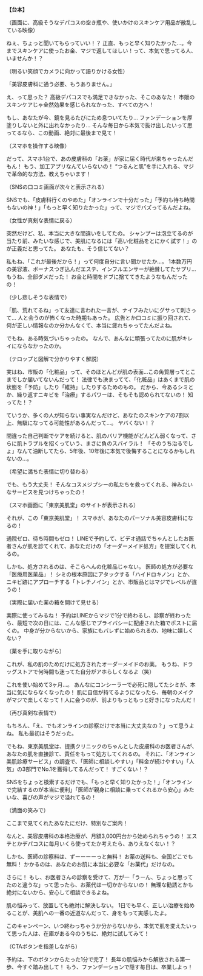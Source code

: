 **【台本】**

（画面に、高級そうなデパコスの空き瓶や、使いかけのスキンケア用品が散乱している映像）

ねぇ、ちょっと聞いてもらっていい！？
正直、もっと早く知りたかった…。今までスキンケアに使ったお金、マジで返してほしい！って、本気で思ってる人、いませんか！？

（明るい笑顔でカメラに向かって語りかける女性）

「美容皮膚科に通う必要、もうありません。」

え、って思った？
高級デパコスでも満足できなかった、そこのあなた！
市販のスキンケアじゃ全然効果を感じられなかった、すべての方へ！

もし、あなたが今、鏡を見るたびにため息ついてたり…
ファンデーションを厚塗りしないと外に出れなかったり…
そんな毎日から本気で抜け出したいって思ってるなら、この動画、絶対に最後まで見て！

（スマホを操作する映像）

だって、スマホ1台で、あの皮膚科の「お薬」が家に届く時代が来ちゃったんだもん！
もう、加工アプリなんていらないの！
“つるんと肌”を手に入れる、マジで革命的な方法、教えちゃいます！

（SNSの口コミ画面が次々と表示される）

SNSでも、「皮膚科行くのやめた」「オンラインで十分だった」「予約も待ち時間もないの神！」「もっと早く知りたかった」って、マジでバズってるんだよね。

（女性が真剣な表情に戻る）

突然だけど、私、本当に大きな間違いをしてたの。
シャンプーは泡立てるのが当たり前、みたいな感じで、美肌になるには「高い化粧品をとにかく試す！」のが正義だと思ってた。
あなたも、そう信じてない？

私もね、「これが最後だから！」って何度自分に言い聞かせたか…。
1本数万円の美容液、ボーナスつぎ込んだエステ、インフルエンサーが絶賛してたサプリ…
もうね、全部ダメだった！
お金と時間をドブに捨ててきたようなもんだったの！

（少し悲しそうな表情で）

「肌、荒れてるね」って友達に言われた一言が、ナイフみたいにグサって刺さって…
人と会うのが怖くなった時期もあった。
広告とか口コミに振り回されて、何が正しい情報なのか分かんなくて、本当に疲れちゃってたんだよね。

でもね、ある時気づいちゃったの。
なんで、あんなに頑張ってたのに肌がキレイにならなかったのか。

（テロップと図解で分かりやすく解説）

実はね、市販の「化粧品」って、そのほとんどが肌の表面…この角質層ってとこまでしか届いてないんだって！
法律でも決まってて、「化粧品」はあくまで肌の状態を「予防」したり「維持」したりするためのもの。
だから、今あるシミとか、繰り返すニキビを「治療」するパワーは、そもそも認められてないの！
知ってた！？

ていうか、多くの人が知らない事実なんだけど、あなたのスキンケアの7割以上、無駄になってる可能性があるんだって…。
ヤバくない！？

間違った自己判断でケアを続けると、肌のバリア機能がどんどん弱くなって、さらに肌トラブルを招くっていう、まさに負のスパイラル！
「そのうち治るでしょ」なんて油断してたら、5年後、10年後に本気で後悔することになるかもしれないの…。

（希望に満ちた表情に切り替わる）

でも、もう大丈夫！
そんなコスメジプシーの私たちを救ってくれる、神みたいなサービスを見つけちゃったの！

（スマホ画面に「東京美肌堂」のサイトが表示される）

それが、この「東京美肌堂」！
スマホが、あなたのパーソナル美容皮膚科になるの！

通院ゼロ、待ち時間もゼロ！
LINEで予約して、ビデオ通話でちゃんとしたお医者さんが肌を診てくれて、あなただけの「オーダーメイド処方」を提案してくれるの。

しかも、処方されるのは、そこらへんの化粧品じゃない。
医師の処方が必要な「医療用医薬品」！
シミの根本原因にアタックする「ハイドロキノン」とか、ニキビ跡にアプローチする「トレチノイン」とか、市販品とはマジでレベルが違うの！

（実際に届いた薬の箱を開けて見せる）

実際に使ってみるね！
予約はLINEからマジで1分で終わるし、診察が終わったら、最短で次の日には、こんな感じでプライバシーに配慮された箱でポストに届くの。
中身が分からないから、家族にもバレずに始められるの、地味に嬉しくない？

（薬を手に取りながら）

これが、私の肌のためだけに処方されたオーダーメイドのお薬。
もうね、ドラッグストアで何時間も迷ってた自分がアホらしくなるよ（笑）

これを使い始めて3ヶ月…。
あんなにコンシーラーで必死に隠してたシミが、本当に気にならなくなったの！
肌に自信が持てるようになったら、毎朝のメイクがマジで楽しくなって！人に会うのが、前よりもっともっと好きになったんだ！

（再び真剣な表情で）

もちろん、「え、でもオンラインの診察だけで本当に大丈夫なの？」って思うよね。
私も最初はそうだった。

でもね、東京美肌堂は、提携クリニックのちゃんとした皮膚科のお医者さんが、あなたの肌を直接診て、責任をもって処方してくれるの。
それに、「オンライン美肌診療サービス」の調査で、「医師に相談しやすい」「料金が続けやすい」「人気」の3部門でNo.1を獲得してるんだって！
すごくない！？

SNSをちょっと検索するだけでも、「もっと早く知りたかった！」「オンラインで完結するのが本当に便利」「医師が親身に相談に乗ってくれるから安心」みたいな、喜びの声がマジで溢れてるの！

（満面の笑みで）

ここまで見てくれたあなたにだけ、特別なご案内！

なんと、美容皮膚科の本格治療が、月額3,000円台から始められちゃうの！
エステとかデパコスに毎月いくら使ってたか考えたら、ありえなくない！？

しかも、医師の診察料は、ずーーーーっと無料！
お薬の送料も、全国どこでも無料！
かかるのは、あなたのお肌に本当に必要な「お薬代」だけなの。

さらに！
もし、お医者さんの診察を受けて、万が一「うーん、ちょっと思ってたのと違うな」って思ったら、お薬代は一切かからないの！
無理な勧誘とかも絶対にないから、安心して相談できるよね。

肌の悩みって、放置しても絶対に解決しない。
1日でも早く、正しい治療を始めることが、美肌への一番の近道なんだって、身をもって実感したよ。

このキャンペーン、いつ終わっちゃうか分からないから、本気で肌を変えたいって思った人は、在庫がある今のうちに、絶対に試してみて！

（CTAボタンを指差しながら）

予約は、下のボタンからたった1分で完了！
長年の肌悩みから解放される第一歩、今すぐ踏み出して！
もう、ファンデーションで隠す毎日は、卒業しよっ！
